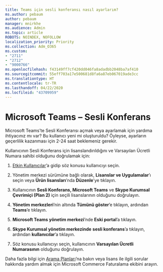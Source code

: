 ```yaml
---
title: Teams için sesli konferansı nasıl ayarlarım?
ms.author: pebaum
author: pebaum
manager: mnirkhe
ms.audience: Admin
ms.topic: article
ROBOTS: NOINDEX, NOFOLLOW
localization_priority: Priority
ms.collection: Adm_O365
ms.custom:
- "2711"
- "2712"
- "9000766"
ms.openlocfilehash: f43149ff7cf420dd046fa8adadbb2048ba7af410
ms.sourcegitcommit: 55eff703a17e500681d8fa6a87eb067019ade3cc
ms.translationtype: HT
ms.contentlocale: tr-TR
ms.lasthandoff: 04/22/2020
ms.locfileid: "43709959"
---
```

# <a name="microsoft-teams--audio-conferencing"></a>Microsoft Teams – Sesli Konferans

Microsoft Teams’te Sesli Konferansı açmak veya ayarlamak için yardıma ihtiyacınız mı var? Bu kullanıcı yeni mi oluşturuldu?  Öyleyse, ayarların geçerlilik kazanması için 2-24 saat beklemeniz gerekir.

Kullanıcının Sesli Konferans için lisanslandırıldığını ve Varsayılan Ücretli Numara sahibi olduğunu doğrulamak için:

1. [Etkin Kullanıcılar](https://admin.microsoft.com/Adminportal/Home?source=applauncher#/users)’a gidip söz konusu kullanıcıyı seçin.

2. Yönetim merkezi sürümüne bağlı olarak, **Lisanslar ve Uygulamalar**’ı seçin veya **Ürün lisansları**’nda **Düzenle**’ye tıklayın.

3. Kullanıcının **Sesli Konferans, Microsoft Teams** ve **Skype Kurumsal Çevrimiçi (Plan 2)** için seçili lisanslarının olduğunu doğrulayın.

4. **Yönetim merkezleri**’nin altında **Tümünü göster**’e tıklayın, ardından **Teams**’e tıklayın.

5. **Microsoft Teams yönetim merkezi**’nde **Eski portal**’a tıklayın.

6. **Skype Kurumsal yönetim merkezinde** **sesli konferans**’a tıklayın, ardından **kullanıcılar**’a tıklayın.

7. Söz konusu kullanıcıyı seçin, kullanıcının **Varsayılan Ücretli Numarasının** olduğunu doğrulayın.

Daha fazla bilgi için [Arama Planları](https://docs.microsoft.com/microsoftteams/calling-plans-for-office-365)’na bakın veya lisans ile ilgili sorular hakkında yardım almak için Microsoft Commerce Faturalama ekibini arayın.